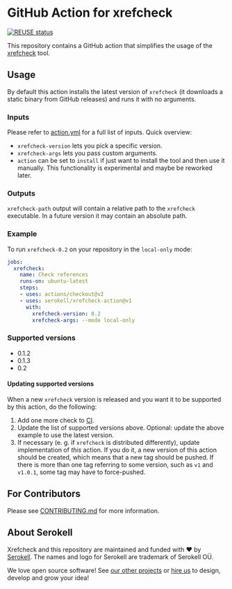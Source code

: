<!--
   - SPDX-FileCopyrightText: 2020 Serokell <https://serokell.io>
   -
   - SPDX-License-Identifier: MPL-2.0
   -->

# GitHub Action for xrefcheck

[![REUSE status](https://api.reuse.software/badge/github.com/serokell/xrefcheck-action)](https://api.reuse.software/info/github.com/serokell/xrefcheck-action)

This repository contains a GitHub action that simplifies the usage of the [xrefcheck](https://github.com/serokell/xrefcheck) tool.

## Usage

By default this action installs the latest version of `xrefcheck` (it downloads a static binary from GitHub releases) and runs it with no arguments.

### Inputs

Please refer to [action.yml](./action.yml) for a full list of inputs.
Quick overview:
* `xrefcheck-version` lets you pick a specific version.
* `xrefcheck-args` lets you pass custom arguments.
* `action` can be set to `install` if just want to install the tool and then use it manually.
This functionality is experimental and maybe be reworked later.

### Outputs

`xrefcheck-path` output will contain a relative path to the `xrefcheck` executable.
In a future version it may contain an absolute path.

### Example

To run `xrefcheck-0.2` on your repository in the `local-only` mode:

```yaml
jobs:
  xrefcheck:
    name: Check references
    runs-on: ubuntu-latest
    steps:
    - uses: actions/checkout@v2
    - uses: serokell/xrefcheck-action@v1
      with:
        xrefcheck-version: 0.2
        xrefcheck-args: --mode local-only
```

### Supported versions

<!-- Make sure to update ci.yml when you update this list -->
- 0.1.2
- 0.1.3
- 0.2

#### Updating supported versions

When a new `xrefcheck` version is released and you want it to be supported by this action, do the following:
1. Add one more check to [CI](/.github/workflows/ci.yml).
2. Update the list of supported versions above.
Optional: update the above example to use the latest version.
3. If necessary (e. g. if `xrefcheck` is distributed differently), update implementation of _this_ action.
If you do it, a new version of this action should be created, which means that a new tag should be pushed.
If there is more than one tag referring to some version, such as `v1` and `v1.0.1`, some tag may have to force-pushed.

## For Contributors

Please see [CONTRIBUTING.md](.github/CONTRIBUTING.md) for more information.

## About Serokell

Xrefcheck and this repository are maintained and funded with ❤️ by [Serokell](https://serokell.io/).
The names and logo for Serokell are trademark of Serokell OÜ.

We love open source software! See [our other projects](https://serokell.io/community?utm_source=github) or [hire us](https://serokell.io/hire-us?utm_source=github) to design, develop and grow your idea!
